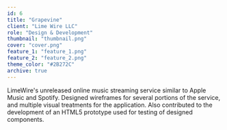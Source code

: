 ```yaml
---
id: 6
title: "Grapevine"
client: "Lime Wire LLC"
role: "Design & Development"
thumbnail: "thumbnail.png"
cover: "cover.png"
feature_1: "feature_1.png"
feature_2: "feature_2.png"
theme_color: "#2B272C"
archive: true
---
```


LimeWire's unreleased online music streaming service similar to Apple Music and Spotify. Designed wireframes for several portions of the service, and multiple visual treatments for the application. Also contributed to the development of an HTML5 prototype used for testing of designed components.
